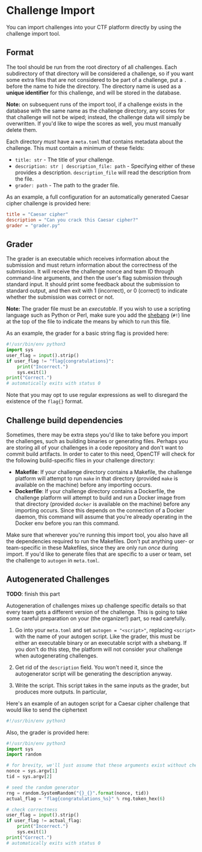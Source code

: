 # Challenge Import

You can import challenges into your CTF platform directly by using the challenge import tool.

## Format

The tool should be run from the root directory of all challenges. Each subdirectory of that directory will be considered a challenge, so if you want some extra files that are not considered to be part of a challenge, put a `.` before the name to hide the directory. The directory name is used as a **unique identifier** for this challenge, and will be stored in the database.

**Note:** on subsequent runs of the import tool, if a challenge exists in the database with the same name as the challenge directory, any scores for that challenge will not be wiped; instead, the challenge data will simply be overwritten. If you'd like to wipe the scores as well, you must manually delete them.

Each directory *must* have a `meta.toml` that contains metadata about the challenge. This must contain a minimum of these fields:

* `title: str` - The title of your challenge.
* `description: str | description_file: path` - Specifying either of these provides a description. `description_file` will read the description from the file.
* `grader: path` - The path to the grader file.

As an example, a full configuration for an automatically generated Caesar cipher challenge is provided here:

```toml
title = "Caesar cipher"
description = "Can you crack this Caesar cipher?"
grader = "grader.py"
```

## Grader

The grader is an executable which receives information about the submission and must return information about the correctness of the submission. It will receive the challenge nonce and team ID through command-line arguments, and then the user's flag submission through standard input. It should print some feedback about the submission to standard output, and then exit with 1 (incorrect), or 0 (correct) to indicate whether the submission was correct or not.

**Note:** The grader file must be an *executable*. If you wish to use a scripting language such as Python or Perl, make sure you add the [shebang](https://en.wikipedia.org/wiki/Shebang_(Unix)) (`#!`) line at the top of the file to indicate the means by which to run this file.

As an example, the grader for a basic string flag is provided here:

```py
#!/usr/bin/env python3
import sys
user_flag = input().strip()
if user_flag != "flag{congratulations}":
    print("Incorrect.")
    sys.exit(1)
print("Correct.")
# automatically exits with status 0
```

Note that you may opt to use regular expressions as well to disregard the existence of the `flag{}` format.

## Challenge build dependencies

Sometimes, there may be extra steps you'd like to take before you import the challenges, such as building binaries or generating files. Perhaps you are storing all of your challenges in a code repository and don't want to commit build artifacts. In order to cater to this need, OpenCTF will check for the following build-specific files in your challenge directory:

  - **Makefile**: If your challenge directory contains a Makefile, the challenge platform will attempt to run `make` in that directory (provided `make` is available on the machine) before any importing occurs.
  - **Dockerfile**: If your challenge directory contains a Dockerfile, the challenge platform will attempt to build and run a Docker image from that directory (provided `docker` is available on the machine) before any importing occurs. Since this depends on the connection of a Docker daemon, this command will assume that you're already operating in the Docker env before you ran this command.

Make sure that wherever you're running this import tool, you also have all the dependencies required to run the Makefiles. Don't put anything user- or team-specific in these Makefiles, since they are only run *once* during import. If you'd like to generate files that are specific to a user or team, set the challenge to `autogen` in `meta.toml`.

## Autogenerated Challenges

**TODO**: finish this part

Autogeneration of challenges mixes up challenge specific details so that every team gets a different version of the challenge. This is going to take some careful preparation on your (the organizer!) part, so read carefully.

1. Go into your `meta.toml` and set `autogen = "<script>"`, replacing `<script>` with the name of your autogen script. Like the grader, this must be either an executable binary or an executable script with a shebang. If you don't do this step, the platform will not consider your challenge when autogenerating challenges.

2. Get rid of the `description` field. You won't need it, since the autogenerator script will be generating the description anyway.

3. Write the script. This script takes in the same inputs as the grader, but produces more outputs. In particular,

Here's an example of an autogen script for a Caesar cipher challenge that would like to send the ciphertext 

```py
#!/usr/bin/env python3
```

Also, the grader is provided here:

```py
#!/usr/bin/env python3
import sys
import random

# for brevity, we'll just assume that these arguments exist without checking
nonce = sys.argv[1]
tid = sys.argv[2]

# seed the random generator
rng = random.SystemRandom("{}_{}".format(nonce, tid))
actual_flag = "flag{congratulations_%s}" % rng.token_hex(6)

# check correctness
user_flag = input().strip()
if user_flag != actual_flag:
    print("Incorrect.")
    sys.exit(1)
print("Correct.")
# automatically exits with status 0
```